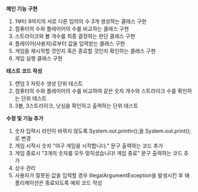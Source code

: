 **메인 기능 구현**
1. 1부터 9까지의 서로 다른 임의의 수 3개 생성하는 클래스 구현
2. 컴퓨터의 수와 플레이어의 수를 비교하는 클래스 구현
3. 스트라이크와 볼 개수를 최종 결정하는 판단 클래스 구현
4. 플레이어(사용자)로부터 값을 입력받는 클래스 구현
5. 게임을 재시작할 것인지 혹은 종료할 것인지 확인하는 클래스 구현
6. 게임 실행 클래스 구현

**테스트 코드 작성**
1. 랜덤 3 자릿수 생성 단위 테스트
2. 컴퓨터의 수와 플레이어의 수를 비교하여 같은 숫자 개수와 스트라이크 수를 확인하는 단위 테스트
3. 3볼, 3스트라이크, 낫싱을 확인하고 출력하는 단위 테스트

**수정 및 기능 추가**
1. 숫자 입력시 라인이 바뀌지 않도록 System.out.println();을 System.out.print();로 변경
2. 게임 시작시 숫자 "야구 게임을 시작합니다." 문구 출력하는 코드 추가
3. 게임 종료시 "3개의 숫자를 모두 맞히셨습니다! 게임 종료" 문구 출력하는 코드 추가
4. 상수 관리
5. 사용자가 잘못된 값을 입력할 경우 IllegalArgumentException을 발생시킨 후 애플리케이션은 종료되도록 예외 코드 작성